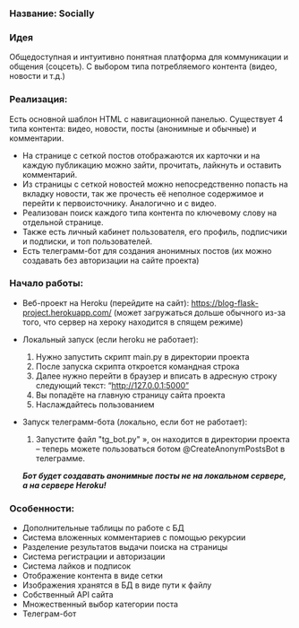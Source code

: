 ### Название: Socially
### Идея
Общедоступная и интуитивно понятная платформа для коммуникации и общения (соцсеть). С выбором типа потребляемого контента (видео, новости и т.д.)
### Реализация:
Есть основной шаблон HTML с навигационной панелью. Существует 4
 типа контента: видео, новости, посты (анонимные и обычные) и комментарии.
 + На странице с сеткой постов отображаются их карточки и на каждую публикацию можно зайти, прочитать, лайкнуть и оставить комментарий. 
+ Из страницы с сеткой новостей можно непосредственно попасть на вкладку новости, так же прочесть её неполное содержимое и перейти к первоисточнику. Аналогично и с видео.
+	Реализован поиск каждого типа контента по ключевому слову на отдельной странице.
+	Также есть личный кабинет пользователя, его профиль, подписчики и подписки, и топ пользователей.
+	Есть телеграмм-бот для создания анонимных постов (их можно создавать без авторизации на сайте проекта)
### Начало работы:
+ Веб-проект на Heroku (перейдите на сайт): https://blog-flask-project.herokuapp.com/
 (может загружаться дольше обычного из-за того, что сервер на хероку находится в спящем режиме)
+ Локальный запуск (если heroku не работает):
   1)	Нужно запустить скрипт main.py в директории проекта
    2)	После запуска скрипта откроется командная строка
    3)	Далее нужно перейти в браузер и вписать в адресную строку следующий текст: “http://127.0.0.1:5000”
    4)	Вы попадёте на главную страницу сайта проекта
    5)	Наслаждайтесь пользованием
+	Запуск телеграмм-бота (локально, если бот не работает):    
    1)	Запустите файл "tg_bot.py"
    », он находится в директории проекта – теперь можете пользоваться ботом @CreateAnonymPostsBot в телеграмме.
    
      ***Бот будет создавать анонимные посты не на локальном сервере, а на сервере Heroku!***
### Особенности:
+	Дополнительные таблицы по работе с БД
+	Система вложенных комментариев с помощью рекурсии
+	Разделение результатов выдачи поиска на страницы
+	Система регистрации и авторизации
+	Система лайков и подписок
+	Отображение контента в виде сетки
+	Изображения хранятся в БД в виде пути к файлу
+	Собственный API сайта
+	Множественный выбор категории поста
+	Телеграм-бот



 




 


 

